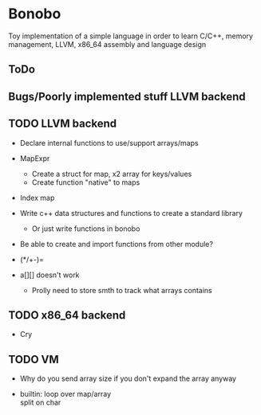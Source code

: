 # Bonobo

Toy implementation of a simple language in order to learn C/C++, memory management, LLVM, x86_64 assembly and language design

## ToDo

## Bugs/Poorly implemented stuff LLVM backend



## TODO LLVM backend

* Declare internal functions to use/support arrays/maps

* MapExpr
    * Create a struct for map, x2 array for keys/values
    * Create function "native" to maps

* Index map 

* Write c++ data structures and functions to create a standard library
    * Or just write functions in bonobo

* Be able to create and import functions from other module?

* (*/+-)=

* a[][] doesn't work
    * Prolly need to store smth to track what arrays contains

## TODO x86_64 backend

* Cry


## TODO VM 

* Why do you send array size if you don't expand the array anyway

* builtin:
    loop over map/array    
    split on char

